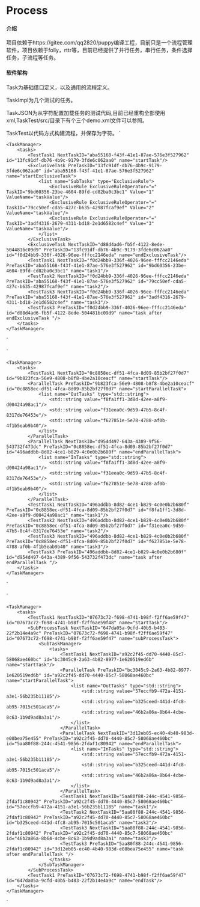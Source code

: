 # Process

#### 介绍
项目依赖于https://gitee.com/qq2820/puppy编译工程，目前只是一个流程管理软件，项目依赖于folly，rttr等，目前已经提供了并行任务，串行任务，条件选择任务，子流程等任务。

#### 软件架构
Task为基础借口定义，以及通用的流程定义。

TaskImpl为几个测试的任务。

TaskJSON为从字符配置加载任务的测试代码,目前已经重构全部使用xml,TaskTest/src/目录下有个三个demo.xml文件可以参照。

TaskTest以代码方式构建流程，并保存为字符。
` <DummyProcess xmlns="">

    <TaskManager>
        <tasks>
            <TestTask1 NextTaskID="aba55168-f43f-41e1-87ae-576e3f527962" id="13fc91df-db76-4b9c-9179-3fde6c062aa0" name="startTask"/>
            <ExclusiveTask PreTaskID="13fc91df-db76-4b9c-9179-3fde6c062aa0" id="aba55168-f43f-41e1-87ae-576e3f527962" name="startExclusiveTask">
                <list name="SubTasks" type="ExclusiveRule">
                    <ExclusiveRule ExclusiveRuleOperator="=" TaskID="9bd60356-23be-4604-89fd-cd82ba0c3bc1" Value="1" ValueName="taskValue"/>
                    <ExclusiveRule ExclusiveRuleOperator="=" TaskID="79cc50ef-cda5-427c-b635-42987fcaf9ef" Value="2" ValueName="taskValue"/>
                    <ExclusiveRule ExclusiveRuleOperator="=" TaskID="3adf4316-2679-4311-bd18-2e1d6582c4ef" Value="3" ValueName="taskValue"/>
                </list>
            </ExclusiveTask>
            <ExclusiveTask NextTaskID="d88d4ad6-fb5f-4122-8ede-504481bc09d9" PreTaskID="13fc91df-db76-4b9c-9179-3fde6c062aa0" id="f0d24bb9-336f-4026-96ee-fffcc2146eda" name="endExclusiveTask"/>
            <TestTask1 NextTaskID="f0d24bb9-336f-4026-96ee-fffcc2146eda" PreTaskID="aba55168-f43f-41e1-87ae-576e3f527962" id="9bd60356-23be-4604-89fd-cd82ba0c3bc1" name="task1"/>
            <TestTask2 NextTaskID="f0d24bb9-336f-4026-96ee-fffcc2146eda" PreTaskID="aba55168-f43f-41e1-87ae-576e3f527962" id="79cc50ef-cda5-427c-b635-42987fcaf9ef" name="task2"/>
            <TestTask3 NextTaskID="f0d24bb9-336f-4026-96ee-fffcc2146eda" PreTaskID="aba55168-f43f-41e1-87ae-576e3f527962" id="3adf4316-2679-4311-bd18-2e1d6582c4ef" name="task3"/>
            <TestTask3 PreTaskID="f0d24bb9-336f-4026-96ee-fffcc2146eda" id="d88d4ad6-fb5f-4122-8ede-504481bc09d9" name="task after endExclusiveTask "/>
        </tasks>
    </TaskManager>

</DummyProcess>`

`<?xml version="1.0" encoding="UTF-8" standalone="no" ?>
<DummyProcess xmlns="">

    <TaskManager>
        <tasks>
            <TestTask1 NextTaskID="0c8858ec-df51-4fca-8d09-85b2bf27f0d7" id="9b823fca-56e9-4808-b8f8-4be2a10ceacf" name="startTask"/>
            <ParallelTask PreTaskID="9b823fca-56e9-4808-b8f8-4be2a10ceacf" id="0c8858ec-df51-4fca-8d09-85b2bf27f0d7" name="startParallelTask">
                <list name="OutTasks" type="std::string">
                    <std::string value="f8fa1ff1-3d8d-42ee-a8f9-d00424a98ac1"/>
                    <std::string value="f31eea0c-9d59-47b5-8c4f-8317de76453e"/>
                    <std::string value="f627851e-5e78-4788-af0b-4f1b5eab9b40"/>
                </list>
            </ParallelTask>
            <ParallelTask NextTaskID="d954d497-643a-4389-9f56-543732f473dc" PreTaskID="0c8858ec-df51-4fca-8d09-85b2bf27f0d7" id="496addbb-8d82-4ce1-b829-4c0e0b2b680f" name="endParallelTask">
                <list name="InTasks" type="std::string">
                    <std::string value="f8fa1ff1-3d8d-42ee-a8f9-d00424a98ac1"/>
                    <std::string value="f31eea0c-9d59-47b5-8c4f-8317de76453e"/>
                    <std::string value="f627851e-5e78-4788-af0b-4f1b5eab9b40"/>
                </list>
            </ParallelTask>
            <TestTask1 NextTaskID="496addbb-8d82-4ce1-b829-4c0e0b2b680f" PreTaskID="0c8858ec-df51-4fca-8d09-85b2bf27f0d7" id="f8fa1ff1-3d8d-42ee-a8f9-d00424a98ac1" name="task1"/>
            <TestTask2 NextTaskID="496addbb-8d82-4ce1-b829-4c0e0b2b680f" PreTaskID="0c8858ec-df51-4fca-8d09-85b2bf27f0d7" id="f31eea0c-9d59-47b5-8c4f-8317de76453e" name="task2"/>
            <TestTask3 NextTaskID="496addbb-8d82-4ce1-b829-4c0e0b2b680f" PreTaskID="0c8858ec-df51-4fca-8d09-85b2bf27f0d7" id="f627851e-5e78-4788-af0b-4f1b5eab9b40" name="task3"/>
            <TestTask3 PreTaskID="496addbb-8d82-4ce1-b829-4c0e0b2b680f" id="d954d497-643a-4389-9f56-543732f473dc" name="task after endParallelTask "/>
        </tasks>
    </TaskManager>

</DummyProcess>`


`<?xml version="1.0" encoding="UTF-8" standalone="no" ?>
<DummyProcess xmlns="">

    <TaskManager>
        <tasks>
            <TestTask1 NextTaskID="07673c72-f698-4741-b98f-f2ff6ae59f47" id="07673c72-f698-4741-b98f-f2ff6ae59f48" name="startTask"/>
            <SubProcessTask NextTaskID="647da05a-9cfd-40b5-b483-22f2b14e4a9c" PreTaskID="07673c72-f698-4741-b98f-f2ff6ae59f47" id="07673c72-f698-4741-b98f-f2ff6ae59f47" name="subProcessTask">
                <SubTaskManager>
                    <tasks>
                        <TestTask1 NextTaskID="a92c2f45-dd70-4440-85c7-58068ae460bc" id="bc3045c9-2a63-4b82-8977-1e620519ed6b" name="startTask"/>
                        <ParallelTask PreTaskID="bc3045c9-2a63-4b82-8977-1e620519ed6b" id="a92c2f45-dd70-4440-85c7-58068ae460bc" name="startParallelTask">
                            <list name="OutTasks" type="std::string">
                                <std::string value="57eccfb9-472a-4151-a3e1-56b235b11185"/>
                                <std::string value="b325ceed-441d-4fc8-ab95-7015c501aca5"/>
                                <std::string value="46b2a86a-8b64-4cbe-8c63-1b9d9ad8a3a1"/>
                            </list>
                        </ParallelTask>
                        <ParallelTask NextTaskID="3d12eb05-ec40-4b40-983d-e08bea75e455" PreTaskID="a92c2f45-dd70-4440-85c7-58068ae460bc" id="5aa80f88-244c-4541-9856-2fdaf1c80942" name="endParallelTask">
                            <list name="InTasks" type="std::string">
                                <std::string value="57eccfb9-472a-4151-a3e1-56b235b11185"/>
                                <std::string value="b325ceed-441d-4fc8-ab95-7015c501aca5"/>
                                <std::string value="46b2a86a-8b64-4cbe-8c63-1b9d9ad8a3a1"/>
                            </list>
                        </ParallelTask>
                        <TestTask1 NextTaskID="5aa80f88-244c-4541-9856-2fdaf1c80942" PreTaskID="a92c2f45-dd70-4440-85c7-58068ae460bc" id="57eccfb9-472a-4151-a3e1-56b235b11185" name="task1"/>
                        <TestTask2 NextTaskID="5aa80f88-244c-4541-9856-2fdaf1c80942" PreTaskID="a92c2f45-dd70-4440-85c7-58068ae460bc" id="b325ceed-441d-4fc8-ab95-7015c501aca5" name="task2"/>
                        <TestTask3 NextTaskID="5aa80f88-244c-4541-9856-2fdaf1c80942" PreTaskID="a92c2f45-dd70-4440-85c7-58068ae460bc" id="46b2a86a-8b64-4cbe-8c63-1b9d9ad8a3a1" name="task3"/>
                        <TestTask3 PreTaskID="5aa80f88-244c-4541-9856-2fdaf1c80942" id="3d12eb05-ec40-4b40-983d-e08bea75e455" name="task after endParallelTask "/>
                    </tasks>
                </SubTaskManager>
            </SubProcessTask>
            <TestTask1 PreTaskID="07673c72-f698-4741-b98f-f2ff6ae59f47" id="647da05a-9cfd-40b5-b483-22f2b14e4a9c" name="endTask"/>
        </tasks>
    </TaskManager>

</DummyProcess>`
